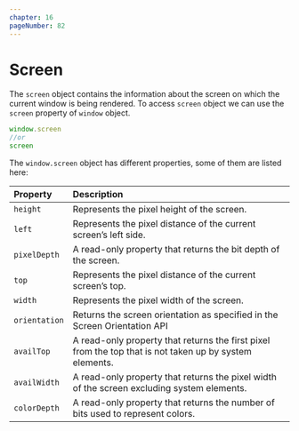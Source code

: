 ```yaml
---
chapter: 16
pageNumber: 82
---
```

# Screen

The `screen` object contains the information about the screen on which the current window is being rendered. To access `screen` object we can use the `screen` property of `window` object.

```javascript
window.screen
//or
screen
```

The `window.screen` object has different properties, some of them are listed here:

| Property | Description |
| :--- | :--- |
| `height` | Represents the pixel height of the screen. |
| `left` | Represents the pixel distance of the current screen’s left side. |
| `pixelDepth` | A read-only property that returns the bit depth of the screen. |
| `top` | Represents the pixel distance of the current screen’s top. |
| `width` | Represents the pixel width of the screen. |
| `orientation` |  Returns the screen orientation as specified in the Screen Orientation API |
| `availTop` | A read-only property that returns the first pixel from the top that is not taken up by system elements. |
| `availWidth` | A read-only property that returns the pixel width of the screen excluding system elements. |
| `colorDepth` | A read-only property that returns the number of bits used to represent colors. |




